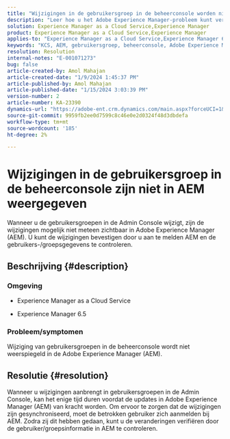 ```yaml
---
title: "Wijzigingen in de gebruikersgroep in de beheerconsole worden niet in AEM weerspiegeld"
description: "Leer hoe u het Adobe Experience Manager-probleem kunt verhelpen waarbij de wijzigingen in de gebruikersgroep in de beheerconsole niet in AEM worden weergegeven. Controleer de gebruikers-/groepgegevens."
solution: Experience Manager as a Cloud Service,Experience Manager
product: Experience Manager as a Cloud Service,Experience Manager
applies-to: "Experience Manager as a Cloud Service,Experience Manager 6.5"
keywords: "KCS, AEM, gebruikersgroep, beheerconsole, Adobe Experience Manager, AEM 6.5"
resolution: Resolution
internal-notes: "E-001071273"
bug: false
article-created-by: Amol Mahajan
article-created-date: "1/9/2024 1:45:37 PM"
article-published-by: Amol Mahajan
article-published-date: "1/15/2024 3:03:39 PM"
version-number: 2
article-number: KA-23390
dynamics-url: "https://adobe-ent.crm.dynamics.com/main.aspx?forceUCI=1&pagetype=entityrecord&etn=knowledgearticle&id=f4520c5a-f5ae-ee11-a569-6045bd006268"
source-git-commit: 9959fb2ee0d7599c8c46e0e2d0324f48d3dbdefa
workflow-type: tm+mt
source-wordcount: '185'
ht-degree: 2%

---
```


# Wijzigingen in de gebruikersgroep in de beheerconsole zijn niet in AEM weergegeven


Wanneer u de gebruikersgroepen in de Admin Console wijzigt, zijn de wijzigingen mogelijk niet meteen zichtbaar in Adobe Experience Manager (AEM). U kunt de wijzigingen bevestigen door u aan te melden AEM en de gebruikers-/groepsgegevens te controleren.

## Beschrijving {#description}


### <b>Omgeving</b>

- Experience Manager as a Cloud Service


- Experience Manager 6.5




### <b>Probleem/symptomen</b>

Wijziging van gebruikersgroepen in de beheerconsole wordt niet weerspiegeld in de Adobe Experience Manager (AEM).


## Resolutie {#resolution}


Wanneer u wijzigingen aanbrengt in gebruikersgroepen in de Admin Console, kan het enige tijd duren voordat de updates in Adobe Experience Manager (AEM) van kracht worden. Om ervoor te zorgen dat de wijzigingen zijn gesynchroniseerd, moet de betrokken gebruiker zich aanmelden bij AEM. Zodra zij dit hebben gedaan, kunt u de veranderingen verifiëren door de gebruiker/groepsinformatie in AEM te controleren.
